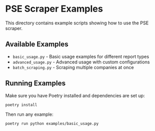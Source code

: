 # PSE Scraper Examples

This directory contains example scripts showing how to use the PSE scraper.

## Available Examples

- `basic_usage.py` - Basic usage examples for different report types
- `advanced_usage.py` - Advanced usage with custom configurations
- `batch_scraping.py` - Scraping multiple companies at once

## Running Examples

Make sure you have Poetry installed and dependencies are set up:

```bash
poetry install
```

Then run any example:

```bash
poetry run python examples/basic_usage.py
```
